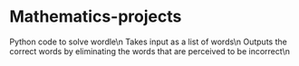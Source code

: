 # Mathematics-projects
Python code to solve wordle\n
Takes input as a list of words\n
Outputs the correct words by eliminating the words that are perceived to be incorrect\n
